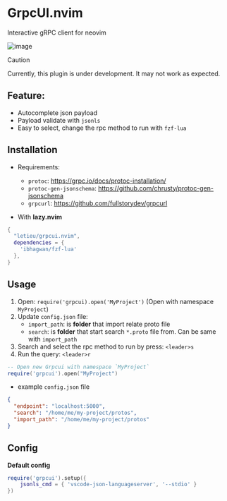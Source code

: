 # GrpcUI.nvim

Interactive gRPC client for neovim

![image](https://github.com/user-attachments/assets/dc433eff-ae27-458e-b4d5-ef216460dd84)

> [!CAUTION]
> Currently, this plugin is under development. It may not work as expected.

## Feature:
- Autocomplete json payload
- Payload validate with `jsonls`
- Easy to select, change the rpc method to run with `fzf-lua`

## Installation

* Requirements:
    - `protoc`: https://grpc.io/docs/protoc-installation/
    - `protoc-gen-jsonschema`: https://github.com/chrusty/protoc-gen-jsonschema
    - `grpcurl`: https://github.com/fullstorydev/grpcurl

* With **lazy.nvim**
```lua
{
  "letieu/grpcui.nvim",
  dependencies = {
    'ibhagwan/fzf-lua'
  },
}
```

## Usage

1. Open: `require('grpcui).open('MyProject')` (Open with namespace `MyProject`)
2. Update `config.json` file:
    - `import_path`: is **folder** that import relate proto file
    - `search`: is **folder** that start search `*.proto` file from. Can be same with `import_path`
3. Search and select the rpc method to run by press: `<leader>s`
3. Run the query: `<leader>r`

```lua
-- Open new Grpcui with namespace `MyProject`
require('grpcui').open("MyProject")
```

* example  `config.json` file
```json
{
  "endpoint": "localhost:5000",
  "search": "/home/me/my-project/protos",
  "import_path": "/home/me/my-project/protos"
}

```

## Config

**Default config**

```lua
require('grpcui').setup({
    jsonls_cmd = { 'vscode-json-languageserver', '--stdio' }
})

```
